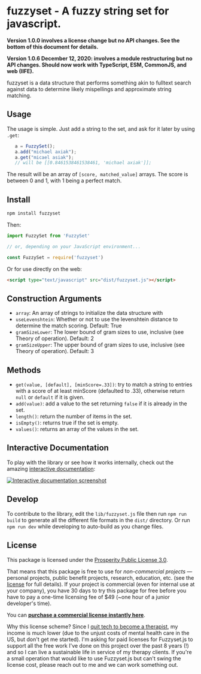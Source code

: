 fuzzyset - A fuzzy string set for javascript.
=============================================

**Version 1.0.0 involves a license change but no API changes. See the bottom of this document for details.**

**Version 1.0.6 December 12, 2020: involves a module restructuring but no API changes. Should now work with TypeScript, ESM, CommonJS, and web (IIFE).**

fuzzyset is a data structure that performs something akin to fulltext search
against data to determine likely mispellings and approximate string matching.

Usage
-----

The usage is simple. Just add a string to the set, and ask for it later
by using ``.get``:
```js
   a = FuzzySet();
   a.add("michael axiak");
   a.get("micael asiak");
   // will be [[0.8461538461538461, 'michael axiak']];
```
The result will be an array of ``[score, matched_value]`` arrays.
The score is between 0 and 1, with 1 being a perfect match.

Install
--------

```bash
npm install fuzzyset
```
Then:
```javascript
import FuzzySet from 'FuzzySet'

// or, depending on your JavaScript environment...

const FuzzySet = require('fuzzyset')
```

Or for use directly on the web:
```html
<script type="text/javascript" src="dist/fuzzyset.js"></script>
```

Construction Arguments
----------------------

 - `array`: An array of strings to initialize the data structure with
 - `useLevenshtein`: Whether or not to use the levenshtein distance to determine the match scoring. Default: True
 - `gramSizeLower`: The lower bound of gram sizes to use, inclusive (see Theory of operation). Default: 2
 - `gramSizeUpper`: The upper bound of gram sizes to use, inclusive (see Theory of operation). Default: 3

Methods
-------

 - `get(value, [default], [minScore=.33])`: try to match a string to entries with a score of at least minScore (defaulted to .33), otherwise return `null` or `default` if it is given.
 - `add(value)`: add a value to the set returning `false` if it is already in the set.
 - `length()`: return the number of items in the set.
 - `isEmpty()`: returns true if the set is empty.
 - `values()`: returns an array of the values in the set.

Interactive Documentation
-------------------------

To play with the library or see how it works internally, check out the amazing [interactive documentation](http://glench.github.io/fuzzyset.js/ui/):

[![Interactive documentation screenshot](https://gallery.tinyletterapp.com/99afc5bd8aa788ae26037984e2d46fa0400db41f/images/5282d548-76ff-42dc-861e-e3a4337b5e8b.png)](http://glench.github.io/fuzzyset.js/ui/)




Develop
--------
To contribute to the library, edit the `lib/fuzzyset.js` file then run `npm run build` to generate all the different file formats in the `dist/` directory. Or run `npm run dev` while developing to auto-build as you change files.

License
-------

This package is licensed under the [Prosperity Public License 3.0](LICENSE.md).

That means that this package is free to use for *non-commercial projects* — personal projects, public benefit projects, research, education, etc. (see the [license](LICENSE.md) for full details). If your project is commercial (even for internal use at your company), you have 30 days to try this package for free before you have to pay a one-time licensing fee of $49 (~one hour of a junior developer's time).

You can **<a href="https://licensezero.com/offers/562c0ffe-df98-4348-87b7-e60e3c37c534#buy">purchase a commercial license instantly here</a>**.

Why this license scheme? Since I [quit tech to become a therapist](http://glench.com/WhyIQuitTechAndBecameATherapist/), my income is much lower (due to the unjust costs of mental health care in the US, but don't get me started). I'm asking for paid licenses for Fuzzyset.js to support all the free work I've done on this project over the past 8 years (!) and so I can live a sustainable life in service of my therapy clients. If you're a small operation that would like to use Fuzzyset.js but can't swing the license cost, please reach out to me and we can work something out.
